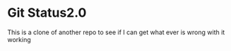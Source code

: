 <h1>Git Status2.0</h1>
This is a clone of another repo to see if I can get what ever is wrong with it working
